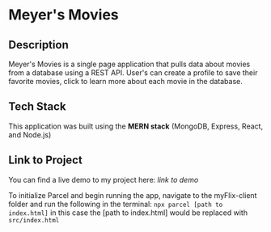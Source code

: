 # Meyer's Movies

## Description

Meyer's Movies is a single page application that pulls data about movies from a database using a REST API. User's can create a profile to save their favorite movies, click to learn more about each movie in the database.

## Tech Stack 

This application was built using the **MERN stack** (MongoDB, Express, React, and Node.js)

## Link to Project

You can find a live demo to my project here: *link to demo*





To initialize Parcel and begin running the app, navigate to the myFlix-client folder and run the following in the terminal: `npx parcel [path to index.html]` in this case the [path to index.html] would be replaced with `src/index.html` 
